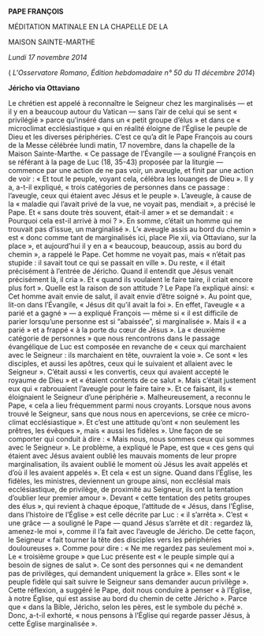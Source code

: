 **PAPE FRANÇOIS**

MÉDITATION MATINALE EN LA CHAPELLE DE LA

MAISON SAINTE-MARTHE

*Lundi 17 novembre 2014*

( *L'Osservatore Romano*, *Édition hebdomadaire n° 50 du 11 décembre 2014*)

**Jéricho via Ottaviano**

Le chrétien est appelé à reconnaître le Seigneur chez les marginalisés — et il y en a beaucoup autour du Vatican — sans l’air de celui qui se sent « privilégié » parce qu’inséré dans un « petit groupe d’élus » et dans ce « microclimat ecclésiastique » qui en réalité éloigne de l’Église le peuple de Dieu et les diverses périphéries. C’est ce qu’a dit le Pape François au cours de la Messe célébrée lundi matin, 17 novembre, dans la chapelle de la Maison Sainte-Marthe. « Ce passage de l’Évangile — a souligné François en se référant à la page de Luc (18, 35-43) proposée par la liturgie — commence par une action de ne pas voir, un aveugle, et finit par une action de voir : « Et tout le peuple, voyant cela, célébra les louanges de Dieu ». Il y a, a-t-il expliqué, « trois catégories de personnes dans ce passage : l’aveugle, ceux qui étaient avec Jésus et le peuple ». L’aveugle, à cause de la « maladie qui l’avait privé de la vue, ne voyait pas, mendiait », a précisé le Pape. Et « sans doute très souvent, était-il amer » et se demandait : « Pourquoi cela est-il arrivé à moi ? ». En somme, c’était un homme qui ne trouvait pas d’issue, un marginalisé ». L’« aveugle assis au bord du chemin » est « donc comme tant de marginalisés ici, place Pie xii, via Ottaviano, sur la place », et aujourd’hui il y en a « beaucoup, beaucoup, assis au bord du chemin », a rappelé le Pape. Cet homme ne voyait pas, mais « n’était pas stupide : il savait tout ce qui se passait en ville ». Du reste, « il était précisément à l’entrée de Jéricho. Quand il entendit que Jésus venait précisément là, il cria ». Et « quand ils voulaient le faire taire, il criait encore plus fort ». Quelle est la raison de son attitude ? Le Pape l’a expliqué ainsi: « Cet homme avait envie de salut, il avait envie d’être soigné ». Au point que, lit-on dans l’Évangile, « Jésus dit qu’il avait la foi ». En effet, l’aveugle « a parié et a gagné » — a expliqué François — même si « il est difficile de parier lorsqu’une personne est si “abaissée”, si marginalisée ». Mais il « a parié » et a frappé « à la porte du cœur de Jésus ». La « deuxième catégorie de personnes » que nous rencontrons dans le passage évangélique de Luc est composée en revanche de « ceux qui marchaient avec le Seigneur : ils marchaient en tête, ouvraient la voie ». Ce sont « les disciples, et aussi les apôtres, ceux qui le suivaient et allaient avec le Seigneur ». C’était aussi « les convertis, ceux qui avaient accepté le royaume de Dieu » et « étaient contents de ce salut ». Mais c’était justement eux qui « rabrouaient l’aveugle pour le faire taire ». Et ce faisant, ils « éloignaient le Seigneur d’une périphérie ». Malheureusement, a reconnu le Pape, « cela a lieu fréquemment parmi nous croyants. Lorsque nous avons trouvé le Seigneur, sans que nous nous en apercevions, se crée ce micro-climat ecclésiastique ». Et c’est une attitude qu’ont « non seulement les prêtres, les évêques », mais « aussi les fidèles ». Une façon de se comporter qui conduit à dire : « Mais nous, nous sommes ceux qui sommes avec le Seigneur ». Le problème, a expliqué le Pape, est que « ces gens qui étaient avec Jésus avaient oublié les mauvais moments de leur propre marginalisation, ils avaient oublié le moment où Jésus les avait appelés et d’où il les avaient appelés ». Et cela « est un signe. Quand dans l’Église, les fidèles, les ministres, deviennent un groupe ainsi, non ecclésial mais ecclésiastique, de privilège, de proximité au Seigneur, ils ont la tentation d’oublier leur premier amour ». Devant « cette tentation des petits groupes des élus », qui revient à chaque époque, l’attitude de « Jésus, dans l’Église, dans l’histoire de l’Église » est celle décrite par Luc : « il s’arrêta ». C’est « une grâce — a souligné le Pape — quand Jésus s’arrête et dit : regardez là, amenez-le moi », comme il l’a fait avec l’aveugle de Jéricho. De cette façon, le Seigneur « fait tourner la tête des disciples vers les périphéries douloureuses ». Comme pour dire : « Ne me regardez pas seulement moi ». Le « troisième groupe » que Luc présente est « le peuple simple qui a besoin de signes de salut ». Ce sont des personnes qui « ne demandent pas de privilèges, qui demandent uniquement la grâce ». Elles sont « le peuple fidèle qui sait suivre le Seigneur sans demander aucun privilège ». Cette réflexion, a suggéré le Pape, doit nous conduire à penser « à l’Église, à notre Église, qui est assise au bord du chemin de cette Jéricho ». Parce que « dans la Bible, Jéricho, selon les pères, est le symbole du péché ». Donc, a-t-il exhorté, « nous pensons à l’Église qui regarde passer Jésus, à cette Église marginalisée ».